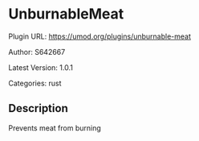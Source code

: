 # UnburnableMeat

Plugin URL: https://umod.org/plugins/unburnable-meat

Author: S642667

Latest Version: 1.0.1

Categories: rust

## Description

Prevents meat from burning
